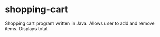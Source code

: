 # shopping-cart
Shopping cart program written in Java.  Allows user to add and remove items.  Displays total.
